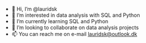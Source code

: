 - 👋 Hi, I’m @lauridsk
- 👀 I’m interested in data analysis with SQL and Python
- 🌱 I’m currently learning SQL and Python
- 💞️ I’m looking to collaborate on data analysis projects
- 📫 You can reach me on e-mail lauridsk@outlook.dk

<!---
lauridsk/lauridsk is a ✨ special ✨ repository because its `README.md` (this file) appears on your GitHub profile.
You can click the Preview link to take a look at your changes.
--->
